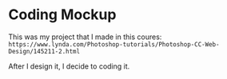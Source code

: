 # Coding Mockup
This was my project that I made in this coures:
`https://www.lynda.com/Photoshop-tutorials/Photoshop-CC-Web-Design/145211-2.html`

After I design it, I decide to coding it.